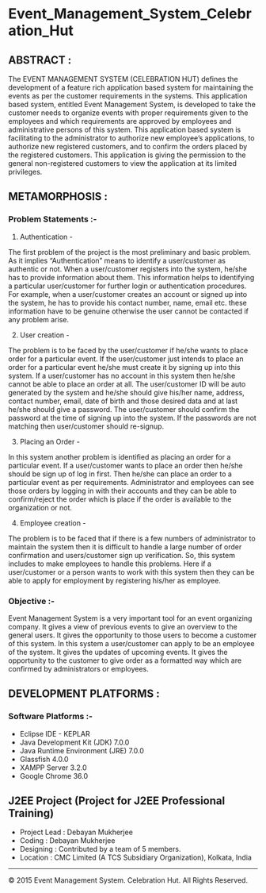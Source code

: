 # Event_Management_System_Celebration_Hut

## ABSTRACT : 

The EVENT MANAGEMENT SYSTEM (CELEBRATION HUT) defines the development of a feature rich application based system for maintaining the events as per the customer requirements in the systems. This application based system, entitled Event Management System, is developed to take the customer needs to organize events with proper requirements given to the employees and which requirements are approved by employees and administrative persons of this system. This application based system is facilitating to the administrator to authorize new employee’s applications, to authorize new registered customers, and to confirm the orders placed by the registered customers. This application is giving the permission to the general non-registered customers to view the application at its limited privileges.

## METAMORPHOSIS :

### Problem Statements :-

1. Authentication -

The first problem of the project is the most preliminary and basic problem. As it implies “Authentication” means to identify a user/customer as authentic or not. When a user/customer registers into the system, he/she has to provide information about them. This information helps to identifying a particular user/customer for further login or authentication procedures. For example, when a user/customer creates an account or signed up into the system, he has to provide his contact number, name, email etc. these information have to be genuine otherwise the user cannot be contacted if any problem arise.

2. User creation -

The problem is to be faced by the user/customer if he/she wants to place order for a particular event. If the user/customer just intends to place an order for a particular event he/she must create it by signing up into this system. If a user/customer has no account in this system then he/she cannot be able to place an order at all. The user/customer ID will be auto generated by the system and he/she should give his/her name, address, contact number, email, date of birth and those desired data and at last he/she should give a password. The user/customer should confirm the password at the time of signing up into the system. If the passwords are not matching then user/customer should re-signup.

3. Placing an Order -

In this system another problem is identified as placing an order for a particular event. If a user/customer wants to place an order then he/she should be sign up of log in first. Then he/she can place an order to a particular event as per requirements. Administrator and employees can see those orders by logging in with their accounts and they can be able to confirm/reject the order which is place if the order is available to the organization or not.

4. Employee creation -

The problem is to be faced that if there is a few numbers of administrator to maintain the system then it is difficult to handle a large number of order confirmation and users/customer sign up verification. So, this system includes to make employees to handle this problems. Here if a user/customer or a person wants to work with this system then they can be able to apply for employment by registering his/her as employee.

### Objective :-

Event Management System is a very important tool for an event organizing company. It gives a view of previous events to give an overview to the general users. It gives the opportunity to those users to become a customer of this system. In this system a user/customer can apply to be an employee of the system. It gives the updates of upcoming events. It gives the opportunity to the customer to give order as a formatted way which are confirmed by administrators or employees.

## DEVELOPMENT PLATFORMS :

### Software Platforms :-
- Eclipse IDE - KEPLAR
- Java Development Kit (JDK) 7.0.0
- Java Runtime Environment (JRE) 7.0.0
- Glassfish 4.0.0
- XAMPP Server 3.2.0
- Google Chrome 36.0

## J2EE Project (Project for J2EE Professional Training)
- Project Lead : Debayan Mukherjee
- Coding : Debayan Mukherjee
- Designing : Contributed by a team of 5 members.
- Location : CMC Limited (A TCS Subsidiary Organization), Kolkata, India
--------------------
© 2015 Event Management System. Celebration Hut. All Rights Reserved.

